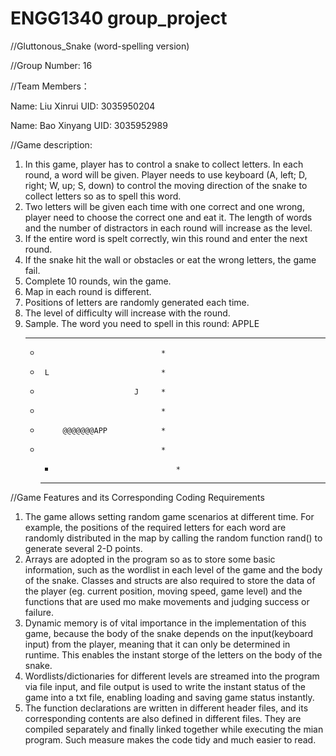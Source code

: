 # ENGG1340 group_project
//Gluttonous_Snake (word-spelling version)

//Group Number: 16

//Team Members：

Name: Liu Xinrui     UID: 3035950204

Name: Bao Xinyang    UID: 3035952989


//Game description:
1.	In this game, player has to control a snake to collect letters. In each round, a word will be given. Player needs to use keyboard (A, left; D, right; W, up; S, down) to control the moving direction of the snake to collect letters so as to spell this word. 
2.	Two letters will be given each time with one correct and one wrong, player need to choose the correct one and eat it. The length of words and the number of distractors in each round will increase as the level.
3.	If the entire word is spelt correctly, win this round and enter the next round.
4.	If the snake hit the wall or obstacles or eat the wrong letters, the game fail.
5.	Complete 10 rounds, win the game.
6.	Map in each round is different.
7.	Positions of letters are randomly generated each time.
8.	The level of difficulty will increase with the round.
9.	Sample.
    The word you need to spell in this round: APPLE
	  **********************************
	  *                                *
	  *      L                         *
	  *                          J     *
	  *                                *
	  *          @@@@@@@APP            *
	  *                                *
    	  *                                *
    	  **********************************



//Game Features and its Corresponding Coding Requirements
1. The game allows setting random game scenarios at different time. For example, the positions of the required letters for each word are randomly distributed in the map by calling the random function rand() to generate several 2-D points.
2. Arrays are adopted in the program so as to store some basic information, such as the wordlist in each level of the game and the body of the snake. Classes and structs are also required to store the data of the player (eg. current position, moving speed, game level) and the functions that are used mo make movements and judging success or failure.
3. Dynamic memory is of vital importance in the implementation of this game, because the body of the snake depends on the input(keyboard input) from the player, meaning that it can only be determined in runtime. This enables the instant storge of the letters on the body of the snake.
4. Wordlists/dictionaries for different levels are streamed into the program via file input, and file output is used to write the instant status of the game into a txt file, enabling loading and saving game status instantly.
5. The function declarations are written in different header files, and its corresponding contents are also defined in different files. They are compiled separately and finally linked together while executing the mian program. Such measure makes the code tidy and much easier to read.

